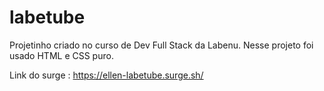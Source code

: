 # labetube
Projetinho criado no curso de Dev Full Stack da Labenu.
Nesse projeto foi usado HTML e CSS puro.


Link do surge : https://ellen-labetube.surge.sh/
